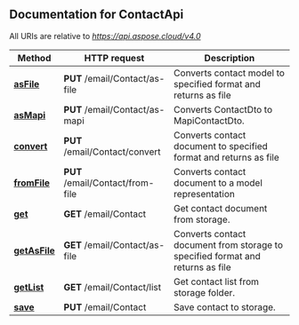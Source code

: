 

## Documentation for ContactApi

All URIs are relative to *https://api.aspose.cloud/v4.0*

Method | HTTP request | Description
------ | ------------ | -----------
 [**asFile**](ContactApi.md#asFile) | **PUT** /email/Contact/as-file | Converts contact model to specified format and returns as file             
 [**asMapi**](ContactApi.md#asMapi) | **PUT** /email/Contact/as-mapi | Converts ContactDto to MapiContactDto.             
 [**convert**](ContactApi.md#convert) | **PUT** /email/Contact/convert | Converts contact document to specified format and returns as file             
 [**fromFile**](ContactApi.md#fromFile) | **PUT** /email/Contact/from-file | Converts contact document to a model representation             
 [**get**](ContactApi.md#get) | **GET** /email/Contact | Get contact document from storage.             
 [**getAsFile**](ContactApi.md#getAsFile) | **GET** /email/Contact/as-file | Converts contact document from storage to specified format and returns as file             
 [**getList**](ContactApi.md#getList) | **GET** /email/Contact/list | Get contact list from storage folder.             
 [**save**](ContactApi.md#save) | **PUT** /email/Contact | Save contact to storage.             


    
